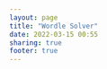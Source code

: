 ```yaml
---
layout: page
title: "Wordle Solver"
date: 2022-03-15 00:55
sharing: true
footer: true
---
```


<div id="wordle-server"></div>
<div>
  <link rel="stylesheet" href="/stylesheets/worded.css">
  <link rel="preload" href="/javascripts/index-dc861c428382b02c_bg.wasm" as="fetch" type="application/wasm" crossorigin="">
  <link rel="modulepreload" href="/javascripts/index-dc861c428382b02c.js">
  <script type="module">
    import init from '/javascripts/index-dc861c428382b02c.js';
    init('/javascripts/index-dc861c428382b02c_bg.wasm');
  </script>
</div>
